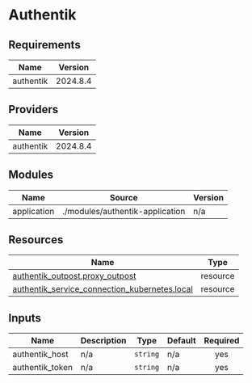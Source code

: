 # Authentik


<!-- BEGIN_TF_DOCS -->
## Requirements

| Name | Version |
|------|---------|
| authentik | 2024.8.4 |

## Providers

| Name | Version |
|------|---------|
| authentik | 2024.8.4 |

## Modules

| Name | Source | Version |
|------|--------|---------|
| application | ./modules/authentik-application | n/a |

## Resources

| Name | Type |
|------|------|
| [authentik_outpost.proxy_outpost](https://registry.terraform.io/providers/goauthentik/authentik/2024.8.4/docs/resources/outpost) | resource |
| [authentik_service_connection_kubernetes.local](https://registry.terraform.io/providers/goauthentik/authentik/2024.8.4/docs/resources/service_connection_kubernetes) | resource |

## Inputs

| Name | Description | Type | Default | Required |
|------|-------------|------|---------|:--------:|
| authentik\_host | n/a | `string` | n/a | yes |
| authentik\_token | n/a | `string` | n/a | yes |
<!-- END_TF_DOCS -->
